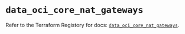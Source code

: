 # `data_oci_core_nat_gateways`

Refer to the Terraform Registory for docs: [`data_oci_core_nat_gateways`](https://registry.terraform.io/providers/oracle/oci/6.18.0/docs/data-sources/core_nat_gateways).
